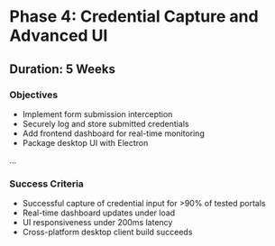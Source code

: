# Phase 4: Credential Capture and Advanced UI

## Duration: 5 Weeks

### Objectives
- Implement form submission interception
- Securely log and store submitted credentials
- Add frontend dashboard for real-time monitoring
- Package desktop UI with Electron

...

### Success Criteria
- Successful capture of credential input for >90% of tested portals
- Real-time dashboard updates under load
- UI responsiveness under 200ms latency
- Cross-platform desktop client build succeeds